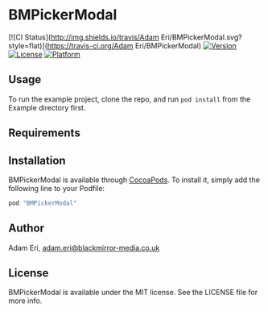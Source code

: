 # BMPickerModal

[![CI Status](http://img.shields.io/travis/Adam Eri/BMPickerModal.svg?style=flat)](https://travis-ci.org/Adam Eri/BMPickerModal)
[![Version](https://img.shields.io/cocoapods/v/BMPickerModal.svg?style=flat)](http://cocoapods.org/pods/BMPickerModal)
[![License](https://img.shields.io/cocoapods/l/BMPickerModal.svg?style=flat)](http://cocoapods.org/pods/BMPickerModal)
[![Platform](https://img.shields.io/cocoapods/p/BMPickerModal.svg?style=flat)](http://cocoapods.org/pods/BMPickerModal)

## Usage

To run the example project, clone the repo, and run `pod install` from the Example directory first.

## Requirements

## Installation

BMPickerModal is available through [CocoaPods](http://cocoapods.org). To install
it, simply add the following line to your Podfile:

```ruby
pod "BMPickerModal"
```

## Author

Adam Eri, adam.eri@blackmirror-media.co.uk

## License

BMPickerModal is available under the MIT license. See the LICENSE file for more info.

